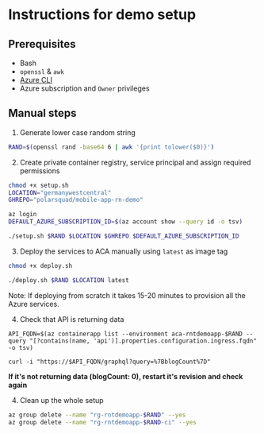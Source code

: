 # Instructions for demo setup

## Prerequisites

- Bash
- `openssl` & `awk`
- [Azure CLI](https://learn.microsoft.com/en-us/cli/azure/install-azure-cli)
- Azure subscription and `Owner` privileges

## Manual steps

1. Generate lower case random string

```bash
RAND=$(openssl rand -base64 6 | awk '{print tolower($0)}')
```

2. Create private container registry, service principal and assign required permissions

```bash
chmod +x setup.sh
LOCATION="germanywestcentral"
GHREPO="polarsquad/mobile-app-rn-demo"

az login
DEFAULT_AZURE_SUBSCRIPTION_ID=$(az account show --query id -o tsv)

./setup.sh $RAND $LOCATION $GHREPO $DEFAULT_AZURE_SUBSCRIPTION_ID
```

3. Deploy the services to ACA manually using `latest` as image tag

```bash
chmod +x deploy.sh

./deploy.sh $RAND $LOCATION latest
```

  Note: If deploying from scratch it takes 15-20 minutes to provision all the Azure services.

4. Check that API is returning data

```
API_FQDN=$(az containerapp list --environment aca-rntdemoapp-$RAND --query "[?contains(name, 'api')].properties.configuration.ingress.fqdn" -o tsv)
  
curl -i "https://$API_FQDN/graphql?query=%7BblogCount%7D"
```

**If it's not returning data (blogCount: 0), restart it's revision and check again**

4. Clean up the whole setup

```bash
az group delete --name "rg-rntdemoapp-$RAND" --yes
az group delete --name "rg-rntdemoapp-$RAND-ci" --yes
```
